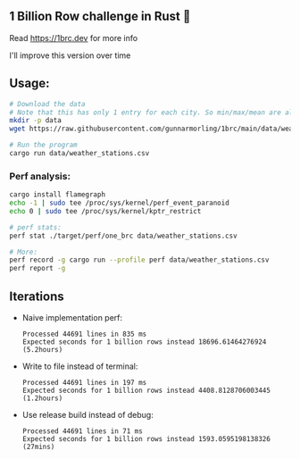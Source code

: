 ## 1 Billion Row challenge in Rust 🦀

Read https://1brc.dev for more info

I'll improve this version over time


## Usage:

```bash
# Download the data
# Note that this has only 1 entry for each city. So min/max/mean are all the same. You can use it only for demo
mkdir -p data
wget https://raw.githubusercontent.com/gunnarmorling/1brc/main/data/weather_stations.csv -O data/weather_stations.csv

# Run the program
cargo run data/weather_stations.csv
```

### Perf analysis:

```bash
cargo install flamegraph
echo -1 | sudo tee /proc/sys/kernel/perf_event_paranoid
echo 0 | sudo tee /proc/sys/kernel/kptr_restrict

# perf stats:
perf stat ./target/perf/one_brc data/weather_stations.csv

# More:
perf record -g cargo run --profile perf data/weather_stations.csv
perf report -g
```

## Iterations

* Naive implementation perf:
    ```
    Processed 44691 lines in 835 ms
    Expected seconds for 1 billion rows instead 18696.61464276924 (5.2hours)
    ```

* Write to file instead of terminal:
    ```
    Processed 44691 lines in 197 ms
    Expected seconds for 1 billion rows instead 4408.8128706003445 (1.2hours)
    ```

* Use release build instead of debug:
    ```
    Processed 44691 lines in 71 ms
    Expected seconds for 1 billion rows instead 1593.0595198138326 (27mins)
    ```
